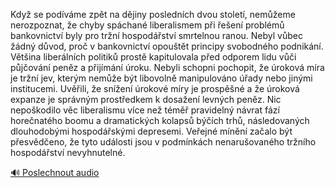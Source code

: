 
Když se podíváme zpět na dějiny posledních dvou století, nemůžeme nerozpoznat, že chyby spáchané liberalismem při řešení problémů bankovnictví byly pro tržní hospodářství smrtelnou ranou. Nebyl vůbec žádný důvod, proč v bankovnictví opouštět principy svobodného podnikání. Většina liberálních politiků prostě kapitulovala před odporem lidu vůči půjčování peněz a přijímání úroku. Nebyli schopni pochopit, že úroková míra je tržní jev, kterým nemůže být libovolně manipulováno úřady nebo jinými institucemi. Uvěřili, že snížení úrokové míry je prospěšné a že úroková expanze je správným prostředkem k dosažení levných peněz. Nic nepoškodilo věc liberalismu více než téměř pravidelný návrat fází horečnatého boomu a dramatických kolapsů býčích trhů, následovaných dlouhodobými hospodářskými depresemi. Veřejné mínění začalo být přesvědčeno, že tyto události jsou v podmínkách nenarušovaného tržního hospodářství nevyhnutelné.

[🔊 Poslechnout audio](/data/7-paragraphs/audio/chapter_82/para_001-Kdy-se-podvme-zpt-na-djiny-poslednch-dvou-st.mp3)
